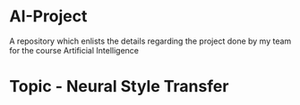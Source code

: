 # AI-Project
A repository which enlists the details regarding the project done by my team for the course Artificial Intelligence

# Topic - Neural Style Transfer
